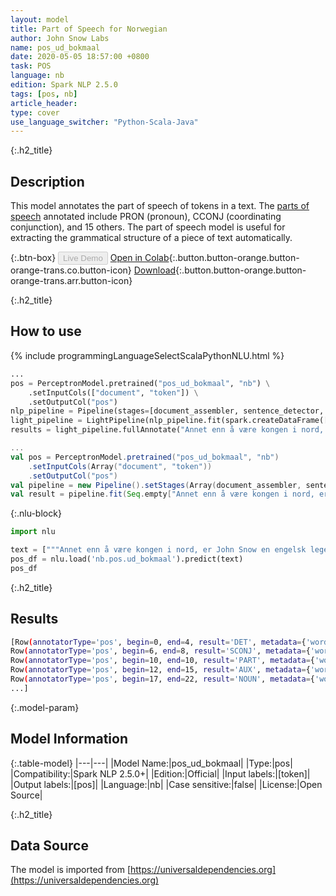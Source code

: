 ```yaml
---
layout: model
title: Part of Speech for Norwegian
author: John Snow Labs
name: pos_ud_bokmaal
date: 2020-05-05 18:57:00 +0800
task: POS
language: nb
edition: Spark NLP 2.5.0
tags: [pos, nb]
article_header:
type: cover
use_language_switcher: "Python-Scala-Java"
---
```


{:.h2_title}
## Description
This model annotates the part of speech of tokens in a text. The [parts of speech](https://universaldependencies.org/u/pos/) annotated include PRON (pronoun), CCONJ (coordinating conjunction), and 15 others. The part of speech model is useful for extracting the grammatical structure of a piece of text automatically.

{:.btn-box}
<button class="button button-orange" disabled>Live Demo</button>
[Open in Colab](https://githubtocolab.com/JohnSnowLabs/spark-nlp-workshop/blob/2da56c087da53a2fac1d51774d49939e05418e57/tutorials/Certification_Trainings/Public/6.Playground_DataFrames.ipynb){:.button.button-orange.button-orange-trans.co.button-icon}
[Download](https://s3.amazonaws.com/auxdata.johnsnowlabs.com/public/models/pos_ud_bokmaal_nb_2.5.0_2.4_1588693881973.zip){:.button.button-orange.button-orange-trans.arr.button-icon}

{:.h2_title}
## How to use 

<div class="tabs-box" markdown="1">

{% include programmingLanguageSelectScalaPythonNLU.html %}

```python
...
pos = PerceptronModel.pretrained("pos_ud_bokmaal", "nb") \
    .setInputCols(["document", "token"]) \
    .setOutputCol("pos")
nlp_pipeline = Pipeline(stages=[document_assembler, sentence_detector, tokenizer, pos])
light_pipeline = LightPipeline(nlp_pipeline.fit(spark.createDataFrame([['']]).toDF("text")))
results = light_pipeline.fullAnnotate("Annet enn å være kongen i nord, er John Snow en engelsk lege og en leder innen utvikling av anestesi og medisinsk hygiene.")
```

```scala
...
val pos = PerceptronModel.pretrained("pos_ud_bokmaal", "nb")
    .setInputCols(Array("document", "token"))
    .setOutputCol("pos")
val pipeline = new Pipeline().setStages(Array(document_assembler, sentence_detector, tokenizer, pos))
val result = pipeline.fit(Seq.empty["Annet enn å være kongen i nord, er John Snow en engelsk lege og en leder innen utvikling av anestesi og medisinsk hygiene."].toDS.toDF("text")).transform(data)
```

{:.nlu-block}
```python
import nlu

text = ["""Annet enn å være kongen i nord, er John Snow en engelsk lege og en leder innen utvikling av anestesi og medisinsk hygiene."""]
pos_df = nlu.load('nb.pos.ud_bokmaal').predict(text)
pos_df
```

</div>

{:.h2_title}
## Results

```bash
[Row(annotatorType='pos', begin=0, end=4, result='DET', metadata={'word': 'Annet'}),
Row(annotatorType='pos', begin=6, end=8, result='SCONJ', metadata={'word': 'enn'}),
Row(annotatorType='pos', begin=10, end=10, result='PART', metadata={'word': 'å'}),
Row(annotatorType='pos', begin=12, end=15, result='AUX', metadata={'word': 'være'}),
Row(annotatorType='pos', begin=17, end=22, result='NOUN', metadata={'word': 'kongen'}),
...]
```

{:.model-param}
## Model Information

{:.table-model}
|---|---|
|Model Name:|pos_ud_bokmaal|
|Type:|pos|
|Compatibility:|Spark NLP 2.5.0+|
|Edition:|Official|
|Input labels:|[token]|
|Output labels:|[pos]|
|Language:|nb|
|Case sensitive:|false|
|License:|Open Source|

{:.h2_title}
## Data Source
The model is imported from [https://universaldependencies.org](https://universaldependencies.org)